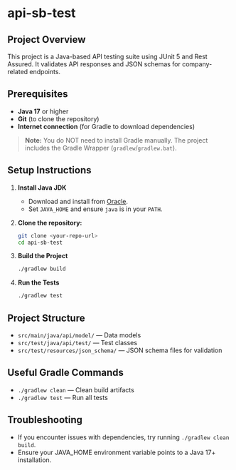# api-sb-test

## Project Overview

This project is a Java-based API testing suite using JUnit 5 and Rest Assured. 
It validates API responses and JSON schemas for company-related endpoints.

## Prerequisites

- **Java 17** or higher
- **Git** (to clone the repository)
- **Internet connection** (for Gradle to download dependencies)

> **Note:** You do NOT need to install Gradle manually. The project includes the Gradle Wrapper (`gradlew`/`gradlew.bat`).

## Setup Instructions

1. **Install Java JDK**
   - Download and install from [Oracle](https://www.oracle.com/java/technologies/downloads/).
   - Set `JAVA_HOME` and ensure `java` is in your `PATH`.

2. **Clone the repository:**
   ```sh
   git clone <your-repo-url>
   cd api-sb-test
   ```

3. **Build the Project**
   ```sh
   ./gradlew build
   ```

4. **Run the Tests**
   ```sh
   ./gradlew test
   ```

## Project Structure

- `src/main/java/api/model/` — Data models
- `src/test/java/api/test/` — Test classes
- `src/test/resources/json_schema/` — JSON schema files for validation

## Useful Gradle Commands

- `./gradlew clean` — Clean build artifacts
- `./gradlew test` — Run all tests

## Troubleshooting
- If you encounter issues with dependencies, try running `./gradlew clean build`.
- Ensure your JAVA_HOME environment variable points to a Java 17+ installation.
